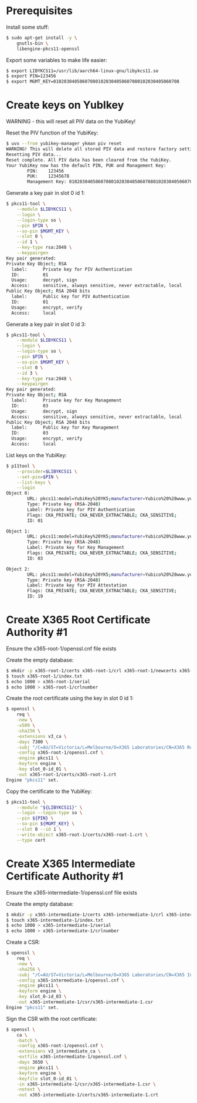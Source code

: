 ---
---
# Prerequisites

Install some stuff:

```bash 
$ sudo apt-get install -y \
    gnutls-bin \
    libengine-pkcs11-openssl
```

Export some variables to make life easier:

```bash
$ export LIBYKCS11=/usr/lib/aarch64-linux-gnu/libykcs11.so
$ export PIN=123456
$ export MGMT_KEY=010203040506070801020304050607080102030405060708
```

# Create keys on YubIkey

WARNING - this will reset all PIV data on the YubiKey!

Reset the PIV function of the YubiKey:

```bash 
$ uvx --from yubikey-manager ykman piv reset
WARNING! This will delete all stored PIV data and restore factory settings. Proceed? [y/N]: y
Resetting PIV data...
Reset complete. All PIV data has been cleared from the YubiKey.
Your YubiKey now has the default PIN, PUK and Management Key:
        PIN:    123456
        PUK:    12345678
        Management Key: 010203040506070801020304050607080102030405060708
```

Generate a key pair in slot 0 id 1:

```bash
$ pkcs11-tool \
    --module $LIBYKCS11 \
    --login \
    --login-type so \
    --pin $PIN \
    --so-pin $MGMT_KEY \
    --slot 0 \
    --id 1 \
    --key-type rsa:2048 \
    --keypairgen
Key pair generated:
Private Key Object; RSA
  label:      Private key for PIV Authentication
  ID:         01
  Usage:      decrypt, sign
  Access:     sensitive, always sensitive, never extractable, local
Public Key Object; RSA 2048 bits
  label:      Public key for PIV Authentication
  ID:         01
  Usage:      encrypt, verify
  Access:     local
```

 Generate a key pair in slot 0 id 3:

```bash 
$ pkcs11-tool \
    --module $LIBYKCS11 \
    --login \
    --login-type so \
    --pin $PIN \
    --so-pin $MGMT_KEY \
    --slot 0 \
    --id 3 \
    --key-type rsa:2048 \
    --keypairgen
Key pair generated:
Private Key Object; RSA
  label:      Private key for Key Management
  ID:         03
  Usage:      decrypt, sign
  Access:     sensitive, always sensitive, never extractable, local
Public Key Object; RSA 2048 bits
  label:      Public key for Key Management
  ID:         03
  Usage:      encrypt, verify
  Access:     local
```

List keys on the YubiKey:

```bash 
$ p11tool \
    --provider=$LIBYKCS11 \
    --set-pin=$PIN \
    --list-keys \
    --login
Object 0:
        URL: pkcs11:model=YubiKey%20YK5;manufacturer=Yubico%20%28www.yubico.com%29;serial=XXXXXXXX;token=YubiKey%20PIV%20%23XXXXXXXX;id=%01;object=Private%20key%20for%20PIV%20Authentication;type=private
        Type: Private key (RSA-2048)
        Label: Private key for PIV Authentication
        Flags: CKA_PRIVATE; CKA_NEVER_EXTRACTABLE; CKA_SENSITIVE;
        ID: 01

Object 1:
        URL: pkcs11:model=YubiKey%20YK5;manufacturer=Yubico%20%28www.yubico.com%29;serial=XXXXXXXX;token=YubiKey%20PIV%20%23XXXXXXXX;id=%03;object=Private%20key%20for%20Key%20Management;type=private
        Type: Private key (RSA-2048)
        Label: Private key for Key Management
        Flags: CKA_PRIVATE; CKA_NEVER_EXTRACTABLE; CKA_SENSITIVE;
        ID: 03

Object 2:
        URL: pkcs11:model=YubiKey%20YK5;manufacturer=Yubico%20%28www.yubico.com%29;serial=XXXXXXXX;token=YubiKey%20PIV%20%23XXXXXXXX;id=%19;object=Private%20key%20for%20PIV%20Attestation;type=private
        Type: Private key (RSA-2048)
        Label: Private key for PIV Attestation
        Flags: CKA_PRIVATE; CKA_NEVER_EXTRACTABLE; CKA_SENSITIVE;
        ID: 19
```

# Create X365 Root Certificate Authority #1

Ensure the x365-root-1/openssl.cnf file exists

Create the empty database:

```bash 
$ mkdir -p x365-root-1/certs x365-root-1/crl x365-root-1/newcerts x365-root-1/csr
$ touch x365-root-1/index.txt
$ echo 1000 > x365-root-1/serial
$ echo 1000 > x365-root-1/crlnumber
```

Create the root certificate using the key in slot 0 id 1:

```bash
$ openssl \
    req \
    -new \
    -x509 \
    -sha256 \
    -extensions v3_ca \
    -days 7300 \
    -subj "/C=AU/ST=Victoria/L=Melbourne/O=X365 Laboratories/CN=X365 Root Certificate Authority #1" \
    -config x365-root-1/openssl.cnf \
    -engine pkcs11 \
    -keyform engine \
    -key slot_0-id_01 \
    -out x365-root-1/certs/x365-root-1.crt
Engine "pkcs11" set.
```

Copy the certificate to the YubiKey:

```bash
$ pkcs11-tool \
    --module "${LIBYKCS11}" \
    --login --login-type so \
    --pin ${PIN} \
    --so-pin ${MGMT_KEY} \
    --slot 0 --id 1 \
    --write-object x365-root-1/certs/x365-root-1.crt \
    --type cert
```

# Create X365 Intermediate Certificate Authority #1

Ensure the x365-intermediate-1/openssl.cnf file exists

Create the empty database:
    
```bash 
$ mkdir -p x365-intermediate-1/certs x365-intermediate-1/crl x365-intermediate-1/newcerts x365-intermediate-1/csr
$ touch x365-intermediate-1/index.txt
$ echo 1000 > x365-intermediate-1/serial
$ echo 1000 > x365-intermediate-1/crlnumber
```

Create a CSR:

```bash
$ openssl \
    req \
    -new \
    -sha256 \
    -subj "/C=AU/ST=Victoria/L=Melbourne/O=X365 Laboratories/CN=X365 Intermediate Certificate Authority #1" \
    -config x365-intermediate-1/openssl.cnf \
    -engine pkcs11 \
    -keyform engine \
    -key slot_0-id_03 \
    -out x365-intermediate-1/csr/x365-intermediate-1.csr
Engine "pkcs11" set.
```

Sign the CSR with the root certificate:

```bash
$ openssl \
    ca \
    -batch \
    -config x365-root-1/openssl.cnf \
    -extensions v3_intermediate_ca \
    -extfile x365-intermediate-1/openssl.cnf \
    -days 3650 \
    -engine pkcs11 \
    -keyform engine \
    -keyfile slot_0-id_01 \
    -in x365-intermediate-1/csr/x365-intermediate-1.csr \
    -notext \
    -out x365-intermediate-1/certs/x365-intermediate-1.crt
```

